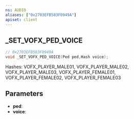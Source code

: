 ```yaml
---
ns: AUDIO
aliases: ["0x2703EFB583F0949A"]
apiset: client
---
```

## _SET_VOFX_PED_VOICE

```c
// 0x2703EFB583F0949A
void _SET_VOFX_PED_VOICE(Ped ped,Hash voice);
```

Hashes: VOFX_PLAYER_MALE01, VOFX_PLAYER_MALE02, VOFX_PLAYER_MALE03, VOFX_PLAYER_FEMALE01, VOFX_PLAYER_FEMALE02, VOFX_PLAYER_FEMALE03

## Parameters
* **ped**:
* **voice**:



